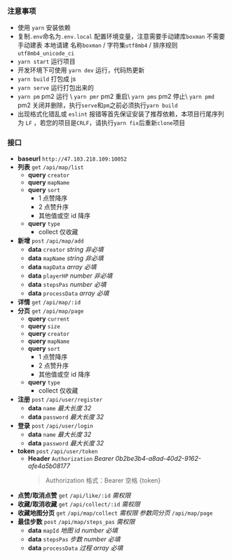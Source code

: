 ### 注意事项

- 使用 `yarn` 安装依赖
- 复制`.env`命名为`.env.local` 配置环境变量，注意需要手动建库`boxman` 不需要手动建表
  本地请建 名称`boxman` / 字符集`utf8mb4` / 排序规则 `utf8mb4_unicode_ci`
- `yarn start` 运行项目
- 开发环境下可使用 `yarn dev` 运行，代码热更新
- `yarn build` 打包成 js
- `yarn serve` 运行打包出来的
- `yarn pm` pm2 运行 \ `yarn pmr` pm2 重启\ `yarn pms` pm2 停止\ `yarn pmd` pm2 关闭并删除，执行`serve`和`pm`之前必须执行`yarn build`
- 出现格式化错乱或 `eslint` 报错等首先保证安装了推荐依赖，本项目行尾序列为 `LF` ，若您的项目是`CRLF`，请执行`yarn fix`后重新`clone`项目

### 接口

- **baseurl** `http://47.103.218.109:10052`
- **列表** `get` `/api/map/list`
  - **query** `creator`
  - **query** `mapName`
  - **query** `sort`
    - 1 点赞降序
    - 2 点赞升序
    - 其他值或空 id 降序
  - **query** `type`
    - collect 仅收藏
- **新增** `post` `/api/map/add`
  - **data** `creator` _string_ _非必填_
  - **data** `mapName` _string_ _非必填_
  - **data** `mapData` _array_ _必填_
  - **data** `playerHP` _number_ _非必填_
  - **data** `stepsPas` _number_ _必填_
  - **data** `processData` _array_ _必填_
- **详情** `get` `/api/map/:id`
- **分页** `get` `/api/map/page`
  - **query** `current`
  - **query** `size`
  - **query** `creator`
  - **query** `mapName`
  - **query** `sort`
    - 1 点赞降序
    - 2 点赞升序
    - 其他值或空 id 降序
  - **query** `type`
    - collect 仅收藏
- **注册** `post` `/api/user/register`
  - **data** `name` _最大长度 32_
  - **data** `password` _最大长度 32_
- **登录** `post` `/api/user/login`
  - **data** `name` _最大长度 32_
  - **data** `password` _最大长度 32_
- **token** `post` `/api/user/token`
  - **Header** `Authorization` _Bearer 0b2be3b4-a8ad-40d2-9162-afe4a5b08177_
    > Authorization 格式：Bearer 空格 {token}
- **点赞/取消点赞** `get` `/api/like/:id` _需权限_
- **收藏/取消收藏** `get` `/api/collect/:id` _需权限_
- **收藏地图分页** `get` `/api/map/collect` _需权限_ _参数同分页_ `/api/map/page`
- **最佳步数** `post` `/api/map/steps_pas` _需权限_
  - **data** `mapId` _地图 id_ _number_ _必填_
  - **data** `stepsPas` _步数_ _number_ _必填_
  - **data** `processData` _过程_ _array_ _必填_
